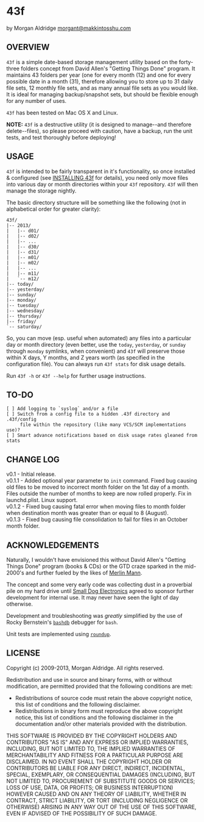 43f
===

by Morgan Aldridge <morgant@makkintosshu.com>

OVERVIEW
--------

`43f` is a simple date-based storage management utility based on the forty-three
folders concept from David Allen's "Getting Things Done" program. It maintains 
43 folders per year (one for every month (12) and one for every possible date in
a month (31), therefore allowing you to store up to 31 daily file sets, 12 
monthly file sets, and as many annual file sets as you would like. It is ideal 
for managing backup/snapshot sets, but should be flexible enough for any number 
of uses.

`43f` has been tested on Mac OS X and Linux.

**NOTE:** `43f` is a destructive utility (it is designed to manage--and
therefore delete--files), so please proceed with caution, have a backup, 
run the unit tests, and test thoroughly before deploying!

USAGE
-----

`43f` is intended to be fairly transparent in it's functionality, so once 
installed & configured (see [INSTALLING 43f](INSTALLING.md) for details),
you need only move files into various day or month directories within your
`43f` repository. `43f` will then manage the storage nightly.

The basic directory structure will be something like the following (not in
alphabetical order for greater clarity):

    43f/
    |-- 2013/
    |   |-- d01/
    |   |-- d02/
    |   |-- ...
    |   |-- d30/
    |   |-- d31/
    |   |-- m01/
    |   |-- m02/
    |   |-- ...
    |   |-- m11/
    |   `-- m12/
    |-- today/
    |-- yesterday/
    |-- sunday/
    |-- monday/
    |-- tuesday/
    |-- wednesday/
    |-- thursday/
    |-- friday/
    `-- saturday/

So, you can move (esp. useful when automated) any files into a particular 
day or month directory (even better, use the `today`, `yesterday`, or 
`sunday` through `monday` symlinks, when convenient) and `43f` will 
preserve those within X days, Y months, and Z years worth (as specified
in the configuration file). You can always run `43f stats` for disk usage 
details.

Run `43f -h` or `43f --help` for further usage instructions.

TO-DO
-----

    [ ] Add logging to `syslog` and/or a file
    [ ] Switch from a config file to a hidden .43f directory and .43f/config
         file within the repository (like many VCS/SCM implementations use)?
    [ ] Smart advance notifications based on disk usage rates gleaned from stats

CHANGE LOG
----------

v0.1   - Initial release.  
v0.1.1 - Added optional year parameter to `init` command. Fixed bug causing old
         files to be moved to incorrect month folder on the 1st day of a month.
         Files outside the number of months to keep are now rolled properly. Fix
         in launchd.plist. Linux support.  
v0.1.2 - Fixed bug causing fatal error when moving files to month folder when 
         destination month was greater than or equal to 8 (August).  
v0.1.3 - Fixed bug causing file consolidation to fail for files in an October 
         month folder.

ACKNOWLEDGEMENTS
----------------

Naturally, I wouldn't have envisioned this without David Allen's "Getting Things
Done" program (books & CDs) or the GTD craze sparked in the mid-2000's and
further fueled by the likes of [Merlin Mann](http://43folders.com/).

The concept and some very early code was collecting dust in a proverbial pile 
on my hard drive until [Small Dog Electronics](http://www.smalldog.com/) 
agreed to sponsor further development for internal use. It may never have seen
the light of day otherwise.

Development and troubleshooting was _greatly_ simplified by the use of Rocky 
Bernstein's [`bashdb`](http://bashdb.sourceforge.net/) debugger for `bash`.

Unit tests are implemented using [`roundup`](https://github.com/bmizerany/roundup).

LICENSE
-------

Copyright (c) 2009-2013, Morgan Aldridge. All rights reserved.

Redistribution and use in source and binary forms, with or without 
modification, are permitted provided that the following conditions are met:

- Redistributions of source code must retain the above copyright notice, this 
  list of conditions and the following disclaimer.
- Redistributions in binary form must reproduce the above copyright notice, 
  this list of conditions and the following disclaimer in the documentation 
  and/or other materials provided with the distribution.

THIS SOFTWARE IS PROVIDED BY THE COPYRIGHT HOLDERS AND CONTRIBUTORS "AS IS" 
AND ANY EXPRESS OR IMPLIED WARRANTIES, INCLUDING, BUT NOT LIMITED TO, THE 
IMPLIED WARRANTIES OF MERCHANTABILITY AND FITNESS FOR A PARTICULAR PURPOSE ARE
DISCLAIMED. IN NO EVENT SHALL THE COPYRIGHT HOLDER OR CONTRIBUTORS BE LIABLE 
FOR ANY DIRECT, INDIRECT, INCIDENTAL, SPECIAL, EXEMPLARY, OR CONSEQUENTIAL 
DAMAGES (INCLUDING, BUT NOT LIMITED TO, PROCUREMENT OF SUBSTITUTE GOODS OR 
SERVICES; LOSS OF USE, DATA, OR PROFITS; OR BUSINESS INTERRUPTION) HOWEVER 
CAUSED AND ON ANY THEORY OF LIABILITY, WHETHER IN CONTRACT, STRICT LIABILITY, 
OR TORT (INCLUDING NEGLIGENCE OR OTHERWISE) ARISING IN ANY WAY OUT OF THE USE 
OF THIS SOFTWARE, EVEN IF ADVISED OF THE POSSIBILITY OF SUCH DAMAGE.
